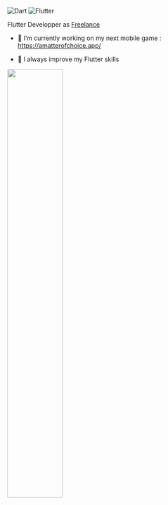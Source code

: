 <!-- ![alt text](https://github.com/Jouby/Jouby/blob/main/img/soon.jpg?raw=true) -->

![Dart](https://img.shields.io/badge/dart-%230175C2.svg?logo=dart&logoColor=white&style=for-the-badge)
![Flutter](https://img.shields.io/badge/Flutter-%2302569B.svg?logo=Flutter&logoColor=white&style=for-the-badge)
<!-- ![Unity](https://img.shields.io/badge/unity-%23000000.svg?style=for-the-badge&logo=unity&logoColor=white) -->

Flutter Developper as [Freelance](https://jouby.github.io/)

- 🔭 I’m currently working on my next mobile game : https://amatterofchoice.app/
<!-- - 🌱 I’m currently learning C# Unity -->
- 🦾 I always improve my Flutter skills

<p>
<a href="https://stackoverflow.com/users/7761484/jouby" target="blank"><img width="50%" src="https://stackoverflow-card.vercel.app/?userID=7761484&theme=dracula" /> </a> 
<!-- <img width="40%" src="https://github-readme-stats.vercel.app/api/top-langs/?username=Jouby&layout=compact&theme=tokyonight" /> -->  
  </p>

<!--
**Jouby/Jouby** is a ✨ _special_ ✨ repository because its `README.md` (this file) appears on your GitHub profile.


![Jouby's GitHub stats](https://github-readme-stats.vercel.app/api?username=Jouby&hide=stars&show_icons=true&theme=tokyonight)



Here are some ideas to get you started:

- 🔭 I’m currently working on ...
- 🌱 I’m currently learning ...
- 👯 I’m looking to collaborate on ...
- 🤔 I’m looking for help with ...
- 💬 Ask me about ...
- 📫 How to reach me: ...
- 😄 Pronouns: ...
- ⚡ Fun fact: ...
-->
